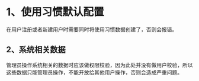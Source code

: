 # 1、使用习惯默认配置
在用户注册或者新建用户时需要同时将使用习惯数据创建了，否则会报错。

## 2、系统相关数据
管理员操作系统相关的数据时应该做权限校验，因为此处并没有做用户校验，所以这些数据只能管理员操作，不能开放给其他用户操作，否则会造成严重问题。